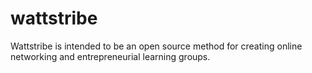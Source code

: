 # wattstribe
Wattstribe is intended to be an open source method for creating online networking and entrepreneurial learning groups.  
